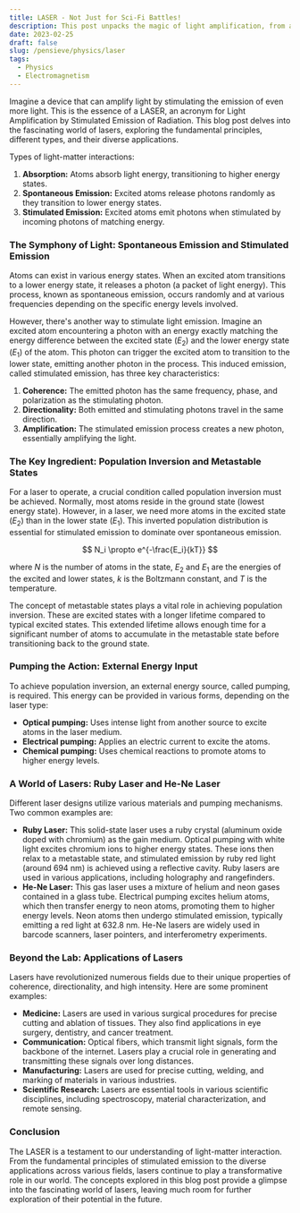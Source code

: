 ```yaml
---
title: LASER - Not Just for Sci-Fi Battles!
description: This post unpacks the magic of light amplification, from atoms partying in excited states to beams so precise they cut through steel. Whether it's surgery, barcode scanners, or cat toys, lasers are everywhere—coherent, intense, and ready to shine. Click in and get enlightened!
date: 2023-02-25
draft: false
slug: /pensieve/physics/laser
tags:
  - Physics
  - Electromagnetism
---
```

Imagine a device that can amplify light by stimulating the emission of even more light. This is the essence of a LASER, an acronym for Light Amplification by Stimulated Emission of Radiation.  This blog post delves into the fascinating world of lasers, exploring the fundamental principles, different types, and their diverse applications.

Types of light-matter interactions:

1. **Absorption:** Atoms absorb light energy, transitioning to higher energy states.
2. **Spontaneous Emission:** Excited atoms release photons randomly as they transition to lower energy states.
3. **Stimulated Emission:** Excited atoms emit photons when stimulated by incoming photons of matching energy.

### The Symphony of Light: Spontaneous Emission and Stimulated Emission

Atoms can exist in various energy states. When an excited atom transitions to a lower energy state, it releases a photon (a packet of light energy). This process, known as spontaneous emission, occurs randomly and at various frequencies depending on the specific energy levels involved.

However, there's another way to stimulate light emission. Imagine an excited atom encountering a photon with an energy exactly matching the energy difference between the excited state ($E_2$) and the lower energy state ($E_1$) of the atom. This photon can trigger the excited atom to transition to the lower state, emitting another photon in the process. This induced emission, called stimulated emission, has three key characteristics:

1. **Coherence:** The emitted photon has the same frequency, phase, and polarization as the stimulating photon.
2. **Directionality:** Both emitted and stimulating photons travel in the same direction.
3. **Amplification:** The stimulated emission process creates a new photon, essentially amplifying the light.

### The Key Ingredient: Population Inversion and Metastable States

For a laser to operate, a crucial condition called population inversion must be achieved. Normally, most atoms reside in the ground state (lowest energy state). However, in a laser, we need more atoms in the excited state ($E_2$) than in the lower state ($E_1$). This inverted population distribution is essential for stimulated emission to dominate over spontaneous emission.

$$
N_i \propto e^{-\frac{E_i}{kT}}
$$

where $N$ is the number of atoms in the state, $E_2$ and $E_1$ are the energies of the excited and lower states, $k$ is the Boltzmann constant, and $T$ is the temperature.

The concept of metastable states plays a vital role in achieving population inversion. These are excited states with a longer lifetime compared to typical excited states. This extended lifetime allows enough time for a significant number of atoms to accumulate in the metastable state before transitioning back to the ground state.

### Pumping the Action: External Energy Input

To achieve population inversion, an external energy source, called pumping, is required. This energy can be provided in various forms, depending on the laser type:

* **Optical pumping:** Uses intense light from another source to excite atoms in the laser medium.
* **Electrical pumping:** Applies an electric current to excite the atoms.
* **Chemical pumping:** Uses chemical reactions to promote atoms to higher energy levels.

### A World of Lasers: Ruby Laser and He-Ne Laser

Different laser designs utilize various materials and pumping mechanisms. Two common examples are:

* **Ruby Laser:** This solid-state laser uses a ruby crystal (aluminum oxide doped with chromium) as the gain medium. Optical pumping with white light excites chromium ions to higher energy states. These ions then relax to a metastable state, and stimulated emission by ruby red light (around 694 nm) is achieved using a reflective cavity. Ruby lasers are used in various applications, including holography and rangefinders.
* **He-Ne Laser:** This gas laser uses a mixture of helium and neon gases contained in a glass tube. Electrical pumping excites helium atoms, which then transfer energy to neon atoms, promoting them to higher energy levels. Neon atoms then undergo stimulated emission, typically emitting a red light at 632.8 nm. He-Ne lasers are widely used in barcode scanners, laser pointers, and interferometry experiments.

### Beyond the Lab: Applications of Lasers

Lasers have revolutionized numerous fields due to their unique properties of coherence, directionality, and high intensity. Here are some prominent examples:

* **Medicine:** Lasers are used in various surgical procedures for precise cutting and ablation of tissues. They also find applications in eye surgery, dentistry, and cancer treatment.
* **Communication:** Optical fibers, which transmit light signals, form the backbone of the internet. Lasers play a crucial role in generating and transmitting these signals over long distances.
* **Manufacturing:** Lasers are used for precise cutting, welding, and marking of materials in various industries.
* **Scientific Research:** Lasers are essential tools in various scientific disciplines, including spectroscopy, material characterization, and remote sensing.

### Conclusion

The LASER is a testament to our understanding of light-matter interaction. From the fundamental principles of stimulated emission to the diverse applications across various fields, lasers continue to play a transformative role in our world. The concepts explored in this blog post provide a glimpse into the fascinating world of lasers, leaving much room for further exploration of their potential in the future.
